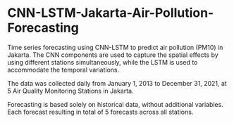 # CNN-LSTM-Jakarta-Air-Pollution-Forecasting
Time series forecasting using CNN-LSTM to predict air pollution (PM10) in Jakarta. The CNN components are used to capture the spatial effects by using different stations simultaneously, while the LSTM is used to accommodate the temporal variations.

The data was collected daily from January 1, 2013 to December 31, 2021, at 5 Air Quality Monitoring Stations in Jakarta.

Forecasting is based solely on historical data, without additional variables. Each forecast resulting in total of 5 forecasts across all stations.

